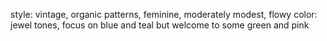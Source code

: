 style: vintage, organic patterns, feminine, moderately modest, flowy
color: jewel tones, focus on blue and teal but welcome to some green and pink
